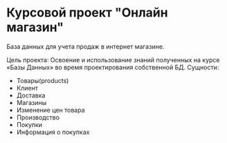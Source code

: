 # Курсовой проект "Онлайн магазин"
База данных для учета продаж в интернет магазине.

Цель проекта: Освоение и использование знаний полученных на курсе «Базы Данных» во время проектирования собственной БД.
Сущности:
* Товары(products)
* Клиент
* Доставка
* Магазины
* Изменение цен товара
* Производство
* Покупки
* Информация о покупках
